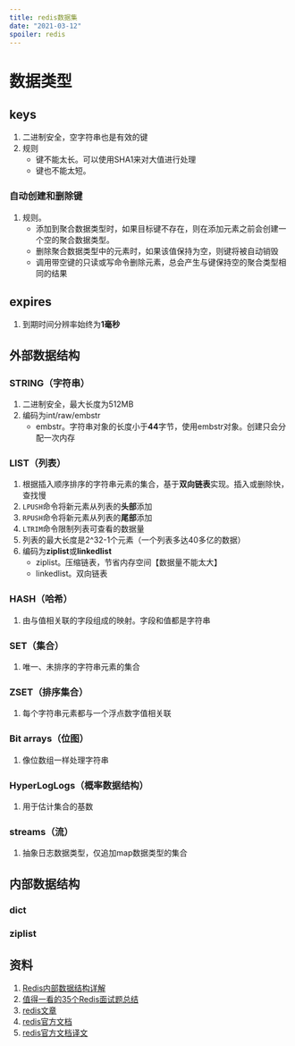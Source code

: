 ```yaml
---
title: redis数据集
date: "2021-03-12"
spoiler: redis
---
```


# 数据类型

## keys

1. 二进制安全，空字符串也是有效的键
2. 规则
    - 键不能太长。可以使用SHA1来对大值进行处理
    - 键也不能太短。

### 自动创建和删除键

1. 规则。
    - 添加到聚合数据类型时，如果目标键不存在，则在添加元素之前会创建一个空的聚合数据类型。
    - 删除聚合数据类型中的元素时，如果该值保持为空，则键将被自动销毁
    - 调用带空键的只读或写命令删除元素，总会产生与键保持空的聚合类型相同的结果

## expires

1. 到期时间分辨率始终为**1毫秒**

## 外部数据结构

### STRING（字符串）

1. 二进制安全，最大长度为512MB
2. 编码为int/raw/embstr
    - embstr。字符串对象的长度小于**44**字节，使用embstr对象。创建只会分配一次内存

### LIST（列表）

1. 根据插入顺序排序的字符串元素的集合，基于**双向链表**实现。插入或删除快，查找慢
2. `LPUSH`命令将新元素从列表的**头部**添加
3. `RPUSH`命令将新元素从列表的**尾部**添加
4. `LTRIM`命令限制列表可查看的数据量
5. 列表的最大长度是2^32-1个元素（一个列表多达40多亿的数据）
5. 编码为**ziplist**或**linkedlist**
    - ziplist。压缩链表，节省内存空间【数据量不能太大】
    - linkedlist。双向链表


### HASH（哈希）

1. 由与值相关联的字段组成的映射。字段和值都是字符串

### SET（集合）

1. 唯一、未排序的字符串元素的集合

### ZSET（排序集合）

1. 每个字符串元素都与一个浮点数字值相关联

### Bit arrays（位图）

1. 像位数组一样处理字符串

### HyperLogLogs（概率数据结构）

1. 用于估计集合的基数

### streams（流）

1. 抽象日志数据类型，仅追加map数据类型的集合

## 内部数据结构

### dict

### ziplist

## 资料

1. [Redis内部数据结构详解](http://zhangtielei.com/posts/blog-redis-dict.html)
2. [值得一看的35个Redis面试题总结](https://segmentfault.com/a/1190000022381177)
3. [redis文章](https://www.cnblogs.com/shoshana-kong/tag/redis/)
4. [redis官方文档](https://redis.io/topics/data-types-intro)
5. [redis官方文档译文](http://ifeve.com/redis-data-types/)